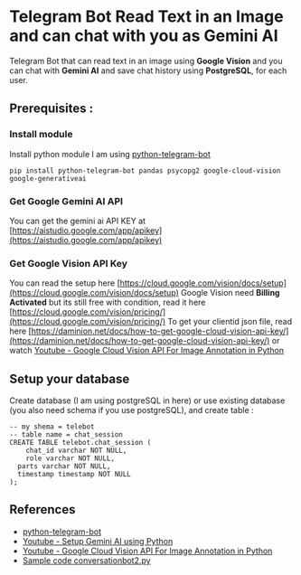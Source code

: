 # Telegram Bot Read Text in an Image and can chat with you as Gemini AI

Telegram Bot that can read text in an image using **Google Vision** and you can chat with **Gemini AI** and save chat history using **PostgreSQL**, for each user.

## Prerequisites :
### Install module
Install python module
I am using [python-telegram-bot](https://github.com/python-telegram-bot/python-telegram-bot)
```
pip install python-telegram-bot pandas psycopg2 google-cloud-vision google-generativeai
```

### Get Google Gemini AI API
You can get the gemini ai API KEY at [https://aistudio.google.com/app/apikey](https://aistudio.google.com/app/apikey)

### Get Google Vision API Key
You can read the setup here [https://cloud.google.com/vision/docs/setup](https://cloud.google.com/vision/docs/setup)
Google Vision need **Billing Activated** but its still free with condition, read it here [https://cloud.google.com/vision/pricing/](https://cloud.google.com/vision/pricing/)
To get your clientid json file, read here [https://daminion.net/docs/how-to-get-google-cloud-vision-api-key/](https://daminion.net/docs/how-to-get-google-cloud-vision-api-key/)
or watch [Youtube - Google Cloud Vision API For Image Annotation in Python](https://www.youtube.com/watch?v=1EBhUDAlrYU)

## Setup your database
Create database (I am using postgreSQL in here) or use existing database (you also need schema if you use postgreSQL), and create table :
```
-- my shema = telebot
-- table name = chat_session
CREATE TABLE telebot.chat_session (
	chat_id varchar NOT NULL,
	role varchar NOT NULL,
  parts varchar NOT NULL,
  timestamp timestamp NOT NULL
);
```

## References
- [python-telegram-bot](https://github.com/python-telegram-bot/python-telegram-bot)
- [Youtube - Setup Gemini AI using Python](https://www.youtube.com/watch?v=CaxPa1FuHx4&t=2s)
- [Youtube - Google Cloud Vision API For Image Annotation in Python](https://www.youtube.com/watch?v=1EBhUDAlrYU)
- [Sample code conversationbot2.py](https://docs.python-telegram-bot.org/en/stable/examples.conversationbot2.html)
